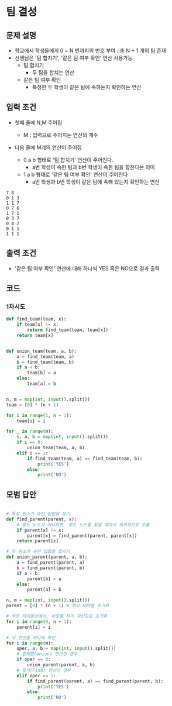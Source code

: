 # 팀 결성

## 문제 설명

- 학교에서 학생들에게 0 ~ N 번까지의 번호 부여 : 총 N + 1 개의 팀 존재
- 선생님은 '팀 합치기', '같은 팀 여부 확인' 연산 사용가능
    - 팀 합치기
        - 두 팀을 합치는 연산
    - 같은 팀 여부 확인
        - 특정한 두 학생이 같은 팀에 속하는지 확인하는 연산

## 입력 조건

- 첫쨰 줄에 N,M 주어짐
    - M : 입력으로 주어지는 연산의 개수

- 다음 줄에 M개의 연산이 주어짐
    - 0 a b 형태로 '팀 합치기' 연산이 주어진다.
        - a번 학생이 속한 팀과 b번 학생이 속한 팀을 합친다는 의미
    - 1 a b 형태로 '같은 팀 여부 확인' 연산이 주어진다
        - a번 학생과 b번 학생이 같은 팀에 속해 있는지 확인하는 연산
```
7 8
0 1 3
1 1 7
0 7 6
1 7 1
0 3 7
0 4 2
0 1 1
1 1 1

```
## 출력 조건

- '같은 팀 여부 확인' 연산에 대해 하나씩 YES 혹은 NO으로 결과 출력

## 코드

### 1차시도

```python
def find_team(team, x):
    if team[x] != x:
        return find_team(team, team[x])
    return team[x]


def union_team(team, a, b):
    a = find_team(team, a)
    b = find_team(team, b)
    if a < b:
        team[b] = a
    else:
        team[a] = b


n, m = map(int, input().split())
team = [0] * (n + 1)

for i in range(1, n + 1):
    team[i] = i

for _ in range(m):
    i, a, b = map(int, input().split())
    if i == 0:
        union_team(team, a, b)
    elif i == 1:
        if find_team(team, a) == find_team(team, b):
            print('YES')
        else:
            print('NO')
```

## 모범 답안
```python
  
# 특정 원소가 속한 집합을 찾기
def find_parent(parent, x):
    # 루트 노드가 아니라면, 루트 노드를 찾을 때까지 재귀적으로 호출
    if parent[x] != x:
        parent[x] = find_parent(parent, parent[x])
    return parent[x]

# 두 원소가 속한 집합을 합치기
def union_parent(parent, a, b):
    a = find_parent(parent, a)
    b = find_parent(parent, b)
    if a < b:
        parent[b] = a
    else:
        parent[a] = b

n, m = map(int, input().split())
parent = [0] * (n + 1) # 부모 테이블 초기화

# 부모 테이블상에서, 부모를 자기 자신으로 초기화
for i in range(0, n + 1):
    parent[i] = i

# 각 연산을 하나씩 확인
for i in range(m):
    oper, a, b = map(int, input().split())
    # 합치합(Union) 연산인 경우
    if oper == 0:
        union_parent(parent, a, b)
    # 찾기(Find) 연산인 경우
    elif oper == 1:
        if find_parent(parent, a) == find_parent(parent, b):
            print('YES')
        else:
            print('NO')
```